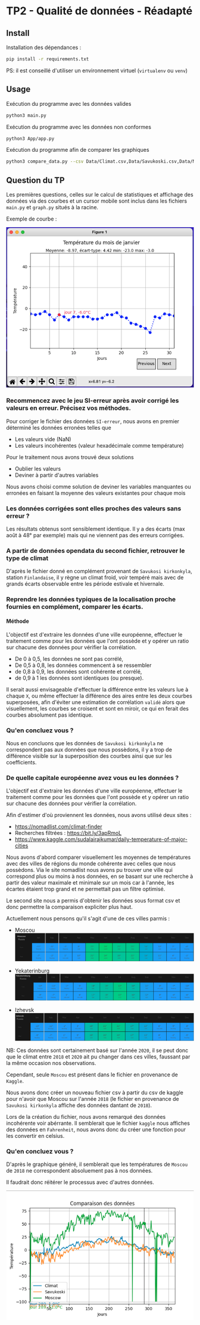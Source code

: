 
# TP2 - Qualité de données - Réadapté

## Install

Installation des dépendances :

```sh
pip install -r requirements.txt
```

PS: il est conseillé d'utiliser un environnement virtuel (`virtualenv` ou `venv`)

## Usage

Exécution du programme avec les données valides

```sh
python3 main.py
```

Exécution du programme avec les données non conformes

```sh
python3 App/app.py
```

Exécution du programme afin de comparer les graphiques

```sh
python3 compare_data.py --csv Data/Climat.csv,Data/Savukoski.csv,Data/Moscow.csv
```

## Question du TP

Les premières questions, celles sur le calcul de statistiques et affichage des données via des courbes et un cursor mobile sont inclus dans les fichiers `main.py` et `graph.py` situés à la racine.

Exemple de courbe : 

![screenshot](./Data/screenshots/screenshot.png)

### Recommencez	avec le	jeu	SI-erreur après	avoir corrigé les valeurs en erreur. Précisez vos méthodes.

Pour corriger le fichier des données `SI-erreur`, nous avons en premier déterminé les données erronées telles que

- Les valeurs vide (NaN)
- Les valeurs incohérentes (valeur hexadécimale comme température)

Pour le traitement nous avons trouvé deux solutions

- Oublier les valeurs
- Deviner à partir d'autres variables

Nous avons choisi comme solution de deviner les variables manquantes ou erronées en faisant la moyenne des valeurs existantes pour chaque mois 

### Les	données	corrigées sont elles proches des valeurs sans erreur ?

Les résultats obtenus sont sensiblement identique. Il y a des écarts (max août à 48° par exemple) mais qui ne viennent pas des erreurs corrigées.

### A partir de données opendata du second	fichier, retrouver le type de climat

D'après le fichier donné en complément provenant de `Savukosi kirkonkyla`, station `Finlandaise`, il y règne un climat froid, voir tempéré mais avec de grands écarts observable entre les période estivale et hivernale.

### Reprendre les données typiques de la localisation proche fournies en complément,	comparer les écarts.

#### Méthode

L'objectif est d'extraire les données d'une ville européenne, effectuer le traitement comme pour les données que l'ont possède et y opérer un ratio sur chacune des données pour vérifier la corrélation. 

* De 0 à 0,5, les données ne sont pas corrélé,
* De 0,5 à 0,8, les données commencent à se ressembler
* de 0,8 à 0,9, les données sont cohérente et corrélé, 
* de 0,9 à 1 les données sont identiques (ou presque).

Il serait aussi envisageable d'effectuer la différence entre les valeurs lue à chaque `X`, ou même effectuer la différence des aires entre les deux courbes superposées, afin d'éviter une estimation de corrélation `validé` alors que visuellement, les courbes se croisent et sont en miroir, ce qui en ferait des courbes absolument pas identique.

### Qu'en concluez vous	?

Nous en concluons que les données de `Savukosi kirkonkyla` ne correspondent pas aux données que nous possèdons, il y a trop de différence visible sur la superposition des courbes ainsi que sur les coefficients.

### De quelle capitale européenne avez vous	eu les données ?

L'objectif est d'extraire les données d'une ville européenne, effectuer le traitement comme pour les données que l'ont possède et y opérer un ratio sur chacune des données pour vérifier la corrélation. 

Afin d'estimer d'où proviennent les données, nous avons utilisé deux sites :

* https://nomadlist.com/climat-finder
* Recherches filtrées : https://bit.ly/3apRmoL 
* https://www.kaggle.com/sudalairajkumar/daily-temperature-of-major-cities 

Nous avons d'abord comparer visuellement les moyennes de températures avec des villes de régions du monde cohérente avec celles que nous possèdons. Via le site nomadlist nous avons pu trouver une ville qui correspond plus ou moins à nos données, en se basant sur une recherche à partir des valeur maximale et minimale sur un mois car à l'année, les écartes étaient trop grand et ne permettait pas un filtre optimisé. 

Le second site nous a permis d'obtenir les données sous format csv et donc permettre la comparaison expliciter plus haut.

Actuellement nous pensons qu'il s'agit d'une de ces villes parmis :

* Moscou
![moscow](./Data/screenshots/moscow.png)

* Yekaterinburg
![yekaterinburg](./Data/screenshots/Yekaterinburg.png)

* Izhevsk
![izhevsk](./Data/screenshots/izhevsk.png)

NB: Ces données sont certainement basé sur l'année `2020`, il se peut donc que le climat entre `2018` et `2020` ait pu changer dans ces villes, faussant par la même occasion nos observations.

Cependant, seule `Moscou` est présent dans le fichier en provenance de `Kaggle`.

Nous avons donc créer un nouveau fichier csv à partir du csv de kaggle pour n'avoir que Moscou sur l'année `2018` (le fichier en provenance de `Savukosi kirkonkyla` affiche des données dantant de `2018`).

Lors de la création du fichier, nous avons remarqué des données incohérente voir abérrante. Il semblerait que le fichier `kaggle` nous affiches des données en `Fahrenheit`, nous avons donc du créer une fonction pour les convertir en celsius.

### Qu'en concluez vous	?

D'après le graphique généré, il semblerait que les températures de `Moscou` de `2018` ne correspondent absoluement pas à nos données.

Il faudrait donc réitérer le processus avec d'autres données.

![result](./Data/screenshots/result_compared.png)
